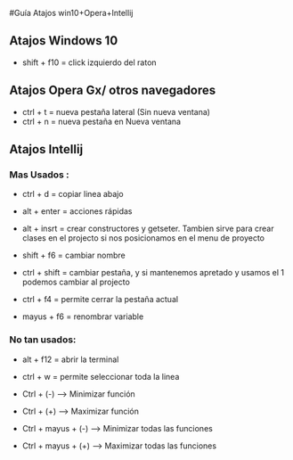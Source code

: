 #Guía Atajos win10+Opera+Intellij

## Atajos Windows 10
* shift + f10 = click izquierdo del raton

## Atajos Opera Gx/ otros navegadores
* ctrl + t = nueva pestaña lateral (Sin nueva ventana)
* ctrl + n = nueva pestaña en Nueva ventana

## Atajos Intellij
### Mas Usados :
* ctrl + d = copiar linea abajo

* alt + enter = acciones rápidas

* alt + insrt = crear constructores y getseter. Tambien sirve para crear clases en el projecto si nos posicionamos en el menu de proyecto

* shift + f6 = cambiar nombre

* ctrl + shift = cambiar pestaña, y si mantenemos apretado y usamos el 1 podemos cambiar al projecto

* ctrl + f4 = permite cerrar la pestaña actual

* mayus + f6 =  renombrar variable

### No tan usados:

* alt + f12 = abrir la terminal

* ctrl + w = permite  seleccionar toda la linea

* Ctrl  + (-) –> Minimizar función

* Ctrl  + (+) –> Maximizar función

* Ctrl + mayus + (-) –> Minimizar todas las funciones

* Ctrl + mayus + (+) –> Maximizar todas las funciones
